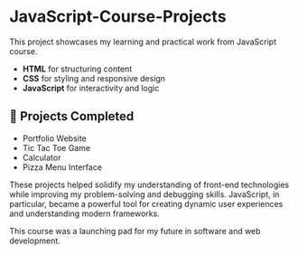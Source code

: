 # JavaScript-Course-Projects

This project showcases my learning and practical work from JavaScript course.

- **HTML** for structuring content  
- **CSS** for styling and responsive design  
- **JavaScript** for interactivity and logic  

## 🔧 Projects Completed

- Portfolio Website  
- Tic Tac Toe Game  
- Calculator  
- Pizza Menu Interface  

These projects helped solidify my understanding of front-end technologies while improving my problem-solving and debugging skills. JavaScript, in particular, became a powerful tool for creating dynamic user experiences and understanding modern frameworks.

This course was a launching pad for my future in software and web development.
